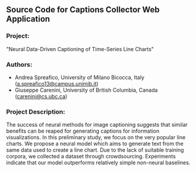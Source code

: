 ## Source Code for Captions Collector Web Application

### Project:
"Neural Data-Driven Captioning of Time-Series Line Charts"

### Authors:
- Andrea Spreafico, University of Milano Bicocca, Italy (a.spreafico13@campus.unimib.it)
- Giuseppe Carenini, University of British Columbia, Canada (carenini@cs.ubc.ca)

### Project Description:
The success of neural methods for image captioning suggests that similar benefits can be reaped for generating captions for information
visualizations. In this preliminary study, we focus on the very popular line charts. We propose a neural model which aims to
generate text from the same data used to create a line chart. Due to the lack of suitable training corpora, we collected a dataset through crowdsourcing. Experiments indicate that our model outperforms relatively simple non-neural baselines.

